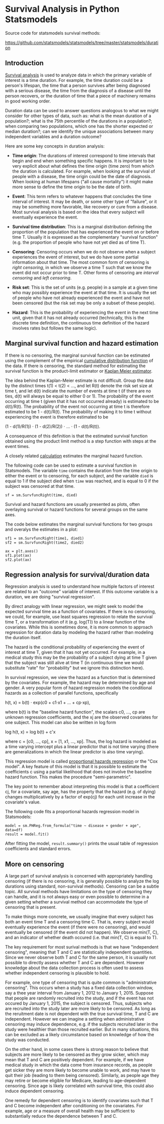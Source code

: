 Survival Analysis in Python Statsmodels
=======================================

Source code for statsmodels survival methods:

https://github.com/statsmodels/statsmodels/tree/master/statsmodels/duration

Introduction
------------

[Survival analysis](https://en.wikipedia.org/wiki/Survival_analysis)
is used to analyze data in which the primary variable of interest is a
time duration.  For example, the time duration could be a person's
lifespan, the time that a person survives after being diagnosed with a
serious disease, the time from the diagnosis of a disease until the
person recovers, or the duration of time that a piece of machinery
remains in good working order.

Duration data can be used to answer questions analogous to what we
might consider for other types of data, such as: what is the mean
duration of a population?; what is the 75th percentile of the
durations in a population?; when comparing two populations, which one
has the shorter expected or median duration?; can we identify the
unique associations between many independent variables and a duration
outcome?

Here are some key concepts in duration analysis:

* __Time origin__: The durations of interest correspond to time
  intervals that begin and end when something specific happens.  It is
  important to be very explicit about what defines the time origin
  (time zero) from which the duration is calculated.  For example,
  when looking at the survival of people with a disease, the time
  origin could be the date of diagnosis.  When looking at human
  lifespans ("all cause mortality") it might make more sense to define
  the time origin to be the date of birth.

* __Event__: This term refers to whatever happens that concludes the
  time interval of interest.  It may be death, or some other type of
  "failure", or it may be something more favorable, like recovery or
  cure from a disease.  Most survival analysis is based on the idea
  that every subject will eventually experience the event.

* __Survival time distribution__: This is a marginal distribution
  defining the proportion of the population that has experienced the
  event on or before time T.  Usually it is expressed as the
  complementary "survival function" (e.g. the proportion of people who
  have not yet died as of time T).

* __Censoring__: Censoring occurs when we do not observe when a
  subject experiences the event of interest, but we do have some
  partial information about that time.  The most common form of
  censoring is _right censoring_, in which we observe a time T such
  that we know the event did not occur prior to time T.  Other forms
  of censoring are _interval censoring_ and _left censoring_.

* __Risk set__: This is the set of units (e.g. people) in a sample at
  a given time who may possibly experience the event at that time.  It
  is usually the set of people who have not already experienced the
  event and have not been censored (but the risk set may be only a
  subset of these people).

* __Hazard__: This is the probability of experiencing the event in the
  next time unit, given that it has not already occurred (technically,
  this is the discrete time definition, the continuous time definition
  of the hazard involves rates but follows the same logic).


Marginal survival function and hazard estimation
------------------------------------------------

If there is no censoring, the marginal survival function can be
estimated using the complement of the empirical [cumulative
distribution
function](https://en.wikipedia.org/wiki/Cumulative_distribution_function)
of the data.  If there is censoring, the standard method for
estimating the survival function is the product-limit estimator or
[Kaplan Meier
estimator](https://en.wikipedia.org/wiki/Kaplan%E2%80%93Meier_estimator).

The idea behind the Kaplan-Meier estimate is not difficult.  Group the
data by the distinct times t(1) < t(2) < ..., and let R(t) denote the
risk set size at time t, and let d(t) indicate the number of events at
time t (if there are no ties, d(t) will always be equal to either 0 or
1).  The probability of the event occurring at time t (given that it
has not occurred already) is estimated to be d(t)/R(t).  The
probability of the event not occurring at time t is therefore
estimated to be 1 - d(t)/R(t).  The probability of making it to time t
without experiencing the event is therefore estimated to be

(1 - d(1)/R(1)) ⋅ (1 - d(2)/R(2)) ⋅ ... ⋅ (1 - d(t)/R(t)).

A consequence of this definition is that the estimated survival
function obtained using the product limit method is a step function
with steps at the event times.

A closely related
[calculation](https://en.wikipedia.org/wiki/Nelson%E2%80%93Aalen_estimator)
estimates the marginal hazard function.

The following code can be used to estimate a survival function in
Statsmodels.  The variable `time` contains the duration from the time
origin to either the event or to censoring, for each subject, and the
variable `died` is equal to 1 if the subject died when `time` was
reached, and is equal to 0 if the subject was censored at that time.

```
sf = sm.SurvfuncRight(time, died)
```

Survival and hazard functions are usually presented as plots, often
overlaying survival or hazard functions for several groups on the same
axes.

The code below estimates the marginal survival functions for two
groups and overalys the estimates in a plot:

```
sf1 = sm.SurvfuncRight(time1, died1)
sf2 = sm.SurvfuncRight(time2, died2)

ax = plt.axes()
sf1.plot(ax)
sf2.plot(ax)
```

Regression analysis for survival/duration data
----------------------------------------------

Regression analysis is used to understand how multiple factors of
interest are related to an "outcome" variable of interest.  If this
outcome variable is a duration, we are doing "survival regression".

By direct analogy with linear regression, we might seek to model the
expected survival time as a function of covariates.  If there is no
censoring, we could, for example, use least squares regression to
relate the survival time T, or a transformation of it (e.g. log(T)) to
a linear function of the covariates.  While this is sometimes done, it
is more common to approach regression for duration data by modeling
the hazard rather than modeling the duration itself.

The hazard is the conditional probability of experiencing the event of
interest at time T, given that it has not yet occurred.  For example,
in a medical study this may be the probability of a subject dying at
time T given that the subject was still alive at time T (in continuous
time we would substitute "rate" for "probability" but we ignore this
distinction here).

In survival regression, we view the hazard as a function that is
determined by the covariates.  For example, the hazard may be
determined by age and gender.  A very popular form of hazard
regression models the conditional hazards as a collection of parallel
functions, specifically

h(t, x) = b(t) ⋅ exp(c0 + c1⋅x1 + ... + cp⋅xp),

where b(t) is the "baseline hazard function", the scalars c0, ..., cp
are unknown regression coefficients, and the xj are the observed
covariates for one subject.  This model can also be written in log
form

log h(t, x) = log b(t) + c'x

where c = [c0, ..., cp], x = [1, x1, ..., xp].  Thus, the log hazard
is modeled as a time varying intercept plus a linear predictor that is
not time varying (there are generalizations in which the linear
predictor is also time varying).

This regression model is called [proportional hazards
regression](https://en.wikipedia.org/wiki/Proportional_hazards_model)
or the "Cox model".  A key feature of this model is that it is
possible to estimate the coefficients c using a partial likelihood
that does not involve the baseline hazard function.  This makes the
procedure "semi-parametric".

The key point to remember about interpreting this model is that a
coefficient cj, for a covariate, say age, has the property that the
hazard (e.g. of dying) changes multiplicatively by a factor of exp(cj)
for each unit increase in the covariate's value.

The following code fits a proportional hazards regression model in
Statsmodels:

```
model = sm.PHReg.from_formula("time ~ disease + gender + age", data=df)
result = model.fit()
```

After fitting the model, `result.summary()` prints the usual table of
regression coefficients and standard errors.


More on censoring
-----------------

A large part of survival analysis is concerned with appropriately
handling censoring (if there is no censoring, it is generally possible
to analyze the log durations using standard, non-survival methods).
Censoring can be a subtle topic.  All survival methods have
limitations on the type of censoring they can handle, and it is not
always easy or even possible to determine in a given setting whether a
survival method can accommodate the type of censoring that is present.

To make things more concrete, we usually imagine that every subject
has both an event time T and a censoring time C.  That is, every
subject would eventually experience the event (if there were no
censoring), and would eventually be censored (if the event did not
happen).  We observe min(T, C), and an indicator of whether death
occured (i.e. that min(T, C) is equal to T).

The key requirement for most surival methods is that we have
"independent censoring", meaning that T and C are statistically
independent quantities.  Since we never observe both T and C for the
same person, it is usually not possible to directly assess whether T
and C are dependent.  However knowledge about the data collection
process is often used to assess whether independent censoring is
plausible to hold.

For example, one type of censoring that is quite common is
"administrative censoring".  This occurs when a study has a fixed data
collection window, say a thee year interval from January 1, 2012 to
January 1, 2015.  Suppose that people are randomly recruited into the
study, and if the event has not occured by January 1, 2015, the
subject is censored.  Thus, subjects who are recruited into the study
later are more likely to be censored.  As long as the reruitment date
is not dependent with the true survival time, T and C are independent.
However we can imagine a setting when administrative censoring may
induce dependence, e.g. if the subjects recruited later in the study
were healthier than those recruited earlier.  But in many situations,
this can be excluded as a likely circumstance based on knowledge of
how the study was conducted.

On the other hand, in some cases there is strong reason to believe
that subjects are more likely to be censored as they grow sicker,
which may mean that T and C are positively dependent.  For example, if
we have medical study in which the data come from insurance records,
as people get sicker they are more likely to become unable to work,
and may have to quit their job (leading to them being censored).
Similarly, as people age they may retire or become eligible for
Medicare, leading to age-dependent censoring.  Since age is likely
correlated with survival time, this could also induce dependent
censoring.

One remedy for dependent censoring is to identify covariates such that
T and C become independent after conditioning on the covariates.  For
example, age or a measure of overall health may be sufficient to
substantially reduce the dependence between T and C.